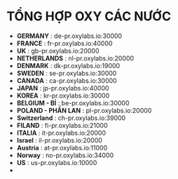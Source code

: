 # TỔNG HỢP OXY CÁC NƯỚC
- **GERMANY** : de-pr.oxylabs.io:30000
- **FRANCE** : fr-pr.oxylabs.io:40000
- **UK** : gb-pr.oxylabs.io:20000
- **NETHERLANDS** : nl-pr.oxylabs.io:20000
- **DENMARK** : dk-pr.oxylabs.io:19000
- **SWEDEN** : se-pr.oxylabs.io:30000
- **CANADA** : ca-pr.oxylabs.io:30000
- **JAPAN** : jp-pr.oxylabs.io:40000
- **KOREA** : kr-pr.oxylabs.io:30000
- **BELGIUM - BỈ** : be-pr.oxylabs.io:30000
- **POLAND - PHẦN LAN** : pl-pr.oxylabs.io:20000
- **Switzerland** : ch-pr.oxylabs.io:39000
- **FILAND** : fi-pr.oxylabs.io:21000
- **ITALIA** : it-pr.oxylabs.io:20000
- **Israel** : il-pr.oxylabs.io:20000
- **Austria** : at-pr.oxylabs.io:11000
- **Norway** : no-pr.oxylabs.io:34000
- **US** : us-pr.oxylabs.io:10000
- 

